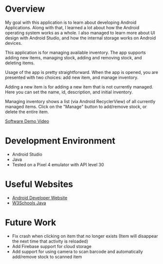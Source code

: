 # Overview

My goal with this application is to learn about developing Android Applications. Along with that, I learned a lot about how the Android operating system works as a whole. I also managed to learn more about UI design with Android Studio, and how the internal storage works on Android devices.

This application is for managing available inventory. The app supports adding new items, managing stock, adding and removing stock, and deleting items.

Usage of the app is pretty straightforward. When the app is opened, you are presented with two choices: add new item, and manage inventory.

Adding a new item is for adding a new item that is not currently managed. Here you can set the name, id, description, and initial inventory.

Managing inventory shows a list (via Android RecyclerView) of all currently managed items. Click on the "Manage" button to add/remove stock, or delete the entire item.

[Software Demo Video](https://youtu.be/Thu-xGjaPbY)

# Development Environment

* Android Studio
* Java
* Tested on a Pixel 4 emulator with API level 30

# Useful Websites

* [Android Developer Website](https://developer.android.com/)
* [W3Schools Java](https://www.w3schools.com/java/)

# Future Work

* Fix crash when clicking on item that no longer exists (Item will disappear the next time that activity is reloaded)
* Add Firebase support for cloud storage
* Add support for using camera to scan barcode and automatically add/remove stock to scanned item